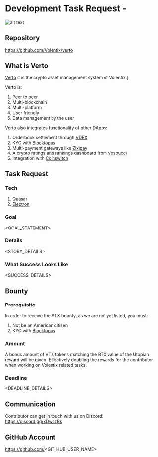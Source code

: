# Development Task Request - <DESCRIPTION>

![alt text](<IMAGE_SOURCE> "<IMAGE_DESCRIPTION")

## Repository

https://github.com/Volentix/verto

## What is Verto
[Verto](https://volentix.io/verto/) it is the crypto asset management system of Volentix.]

Verto is:

1. Peer to peer
2. Multi-blockchain
3. Multi-platform
4. User friendly
5. Data management by the user

Verto also integrates functionality of other DApps:

1. Orderbook settlement through [VDEX](https://volentix.io/documentation/vdex-whitepaper/)
2. KYC with [Blocktopus](https://blocktopus.io/)
3. Multi-payment gateways like [Zixipay](https://zixipay.com/login)
4. A crypto ratings and rankings dashboard from [Vespucci](https://vespucci.site/)
5. Integration with [Coinswitch](https://coinswitch.co/)

## Task Request

### Tech

1. [Quasar](https://quasar-framework.org/)
2. [Electron](https://electronjs.org/)

### Goal

<GOAL_STATEMENT>

### Details

<STORY_DETAILS>

### What Success Looks Like

<SUCCESS_DETAILS>

## Bounty

### Prerequisite

In order to receive the VTX bounty, as we are not yet listed, you must:

1. Not be an American citizen
2. KYC with [Blocktopus](https://blocktopus.io/)

### Amount

A bonus amount of VTX tokens matching the BTC value of the Utopian reward will be given. Effectively doubling the rewards for the contributor when working on Volentix related tasks.

### Deadline

<DEADLINE_DETAILS>

## Communication
Contributor can get in touch with us on Discord: https://discord.gg/xDwczRk

## GitHub Account
https://github.com/<GIT_HUB_USER_NAME>